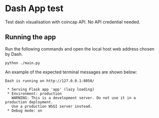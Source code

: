 # Dash App test

Test dash visualisation with coincap API. No API credential needed.



## Running the app

Run the following commands and open the local host web address chosen by Dash.

```shell
python ./main.py
```

An example of the expected terminal messages are shown below:

```shell
Dash is running on http://127.0.0.1:8050/

 * Serving Flask app 'app' (lazy loading)
 * Environment: production
   WARNING: This is a development server. Do not use it in a production deployment.
   Use a production WSGI server instead.
 * Debug mode: on
```

